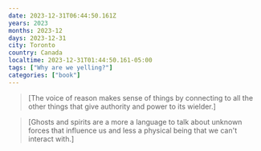 ```yaml
---
date: 2023-12-31T06:44:50.161Z
years: 2023
months: 2023-12
days: 2023-12-31
city: Toronto
country: Canada
localtime: 2023-12-31T01:44:50.161-05:00
tags: ["Why are we yelling?"]
categories: ["book"]
---
```

> [The voice of reason makes sense of things by connecting to all the other things that give authority and power to its wielder.]

> [Ghosts and spirits are a more a language to talk about unknown forces that influence us and less a physical being that we can't interact with.]
